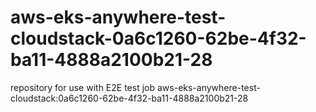 # aws-eks-anywhere-test-cloudstack-0a6c1260-62be-4f32-ba11-4888a2100b21-28
repository for use with E2E test job aws-eks-anywhere-test-cloudstack:0a6c1260-62be-4f32-ba11-4888a2100b21-28
